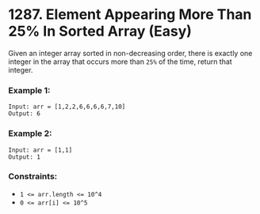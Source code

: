 # 1287. Element Appearing More Than 25% In Sorted Array (Easy)

Given an integer array sorted in non-decreasing order, there is exactly one integer in the array that occurs more than `25%` of the time, return that integer.

### Example 1:

```
Input: arr = [1,2,2,6,6,6,6,7,10]
Output: 6
```

### Example 2:

```
Input: arr = [1,1]
Output: 1
```

### Constraints:

- `1 <= arr.length <= 10^4`
- `0 <= arr[i] <= 10^5`
